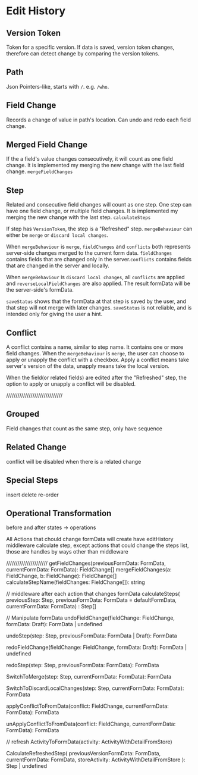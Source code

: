 # Edit History

## Version Token
Token for a specific version. If data is saved, version token changes, therefore can detect change by comparing the version tokens.

## Path
Json Pointers-like, starts with `/`. e.g. `/who`.

## Field Change

Records a change of value in path's location.
Can undo and redo each field change.

## Merged Field Change
If the a field's value changes consecutively, it will count as one field change. It is implemented my merging the new change with the last field change. `mergeFieldChanges`

## Step
Related and consecutive field changes will count as one step. One step can have one field change, or multiple field changes. It is implemented my merging the new change with the last step. `calculateSteps`

If step has `VersionToken`, the step is a "Refreshed" step. `mergeBehaviour` can either be `merge` or `discard local changes`.

When `mergeBehaviour` is `merge`, `fieldChanges` and `conflicts` both represents server-side changes merged to the current form data. `fieldChanges` contains fields that are changed only in the server.`conflicts` contains fields that are changed in the server and locally.

When `mergeBehaviour` is `discard local changes`, all `conflicts` are applied and `reverseLocalFieldChanges` are also applied. The result formData will be the server-side's formData.

`saveStatus` shows that the formData at that step is saved by the user, and that step will not merge with later changes. `saveStatus` is not reliable, and is intended only for giving the user a hint.

## Conflict
A conflict contsins a name, similar to step name. It contains one or more field changes. When the `mergeBehaviour` is `merge`, the user can choose to apply or unapply the conflict with a checkbox. Apply a conflict means take server's version of the data, unapply means take the local version.

When the field(or related fields) are edited after the "Refreshed" step, the option to apply or unapply a conflict will be disabled.

//////////////////////////////
## Grouped
Field changes that count as the same step, only have sequence

## Related Change
conflict will be disabled when there is a related change

## Special Steps
insert
delete
re-order


## Operational Transformation
before and after states -> operations


All Actions that chould change formData will create have editHistory middleware calculate step, except actions that could change the steps list, those are handles by ways other than middleware

//////////////////////
getFieldChanges(previousFormData: FormData, currentFormData: FormData): FieldChange[]
mergeFieldChanges(a: FieldChange, b: FieldChange): FieldChange[]
calculateStepName(fieldChanges: FieldChange[]): string

// middleware after each action that changes formData
calculateSteps(
  previousStep: Step,
  previousFormData: FormData = defaultFormData,
  currentFormData: FormData)
  : Step[]

// Manipulate formData
undoFieldChange(fieldChange: FieldChange, formData: Draft<FormData>): FormData | undefined

undoStep(step: Step, previousFormData: FormData | Draft<FormData>): FormData

redoFieldChange(fieldChange: FieldChange, formData: Draft<FormData>): FormData | undefined

redoStep(step: Step, previousFormData: FormData): FormData

SwitchToMerge(step: Step, currentFormData: FormData): FormData

SwitchToDiscardLocalChanges(step: Step, currentFormData: FormData): FormData

applyConflictToFromData(conflict: FieldChange, currentFormData: FormData): FormData

unApplyConflictToFromData(conflict: FieldChange, currentFormData: FormData): FormData

// refresh
ActivityToFormData(activity: ActivityWithDetailFromStore)

CalculateRefreshedStep(
  previousVersionFormData: FormData,
  currentFormData: FormData,
  storeActivity: ActivityWithDetailFromStore
): Step | undefined